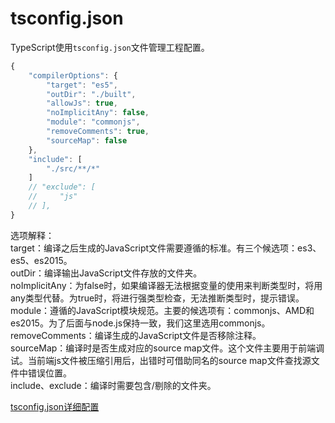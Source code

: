 # tsconfig.json
TypeScript使用`tsconfig.json`文件管理工程配置。
```javascript
{
    "compilerOptions": {
        "target": "es5",
        "outDir": "./built",
        "allowJs": true,
        "noImplicitAny": false,
        "module": "commonjs",
        "removeComments": true,
        "sourceMap": false
    },
    "include": [
        "./src/**/*"
    ]
    // "exclude": [
    //     "js"
    // ],
}
```
选项解释：  
target：编译之后生成的JavaScript文件需要遵循的标准。有三个候选项：es3、es5、es2015。  
outDir：编译输出JavaScript文件存放的文件夹。  
noImplicitAny：为false时，如果编译器无法根据变量的使用来判断类型时，将用any类型代替。为true时，将进行强类型检查，无法推断类型时，提示错误。  
module：遵循的JavaScript模块规范。主要的候选项有：commonjs、AMD和es2015。为了后面与node.js保持一致，我们这里选用commonjs。  
removeComments：编译生成的JavaScript文件是否移除注释。  
sourceMap：编译时是否生成对应的source map文件。这个文件主要用于前端调试。当前端js文件被压缩引用后，出错时可借助同名的source map文件查找源文件中错误位置。    
include、exclude：编译时需要包含/剔除的文件夹。  

[tsconfig.json详细配置](https://www.tslang.cn/docs/handbook/tsconfig-json.html)